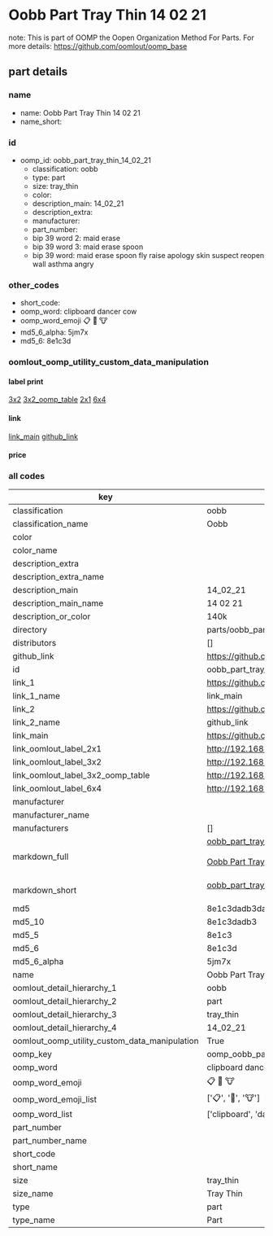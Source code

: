 # Oobb Part Tray Thin 14 02 21  

note: This is part of OOMP the Oopen Organization Method For Parts. For more details: https://github.com/oomlout/oomp_base

##  part details





### name
* name: Oobb Part Tray Thin 14 02 21
* name_short: 
### id
* oomp_id: oobb_part_tray_thin_14_02_21
  * classification: oobb
  * type: part
  * size: tray_thin
  * color: 
  * description_main: 14_02_21
  * description_extra: 
  * manufacturer: 
  * part_number: 
  * bip 39 word 2: maid erase
  * bip 39 word 3: maid erase spoon
  * bip 39 word: maid erase spoon fly raise apology skin suspect reopen wall asthma angry

### other_codes
* short_code: 
* oomp_word: clipboard dancer cow
* oomp_word_emoji :clipboard: :dancer: :cow:
* md5_6_alpha: 5jm7x
* md5_6: 8e1c3d






### oomlout_oomp_utility_custom_data_manipulation
#### label print
[3x2](http://192.168.1.245:1112/?label=oomp%205jm7x)
[3x2_oomp_table](http://192.168.1.107:1112/?label=oomp%205jm7x)
[2x1](http://192.168.1.242:1112/?label=oomp%205jm7x)
[6x4](http://192.168.1.55:1112/?label=oomp%205jm7x)    

#### link

[link_main](https://github.com/oomlout/oomlout_oomp_current_version_messy/tree/main/parts/oobb_part_tray_thin_14_02_21) [github_link](https://github.com/oomlout/oomlout_oomp_part_src/tree/main/parts/oobb_part_tray_thin_14_02_21)                             

#### price







### all codes 
| key | value |  
| --- | --- |  
| classification | oobb |  
| classification_name | Oobb |  
| color |  |  
| color_name |  |  
| description_extra |  |  
| description_extra_name |  |  
| description_main | 14_02_21 |  
| description_main_name | 14 02 21 |  
| description_or_color | 140k |  
| directory | parts/oobb_part_tray_thin_14_02_21 |  
| distributors | [] |  
| github_link | https://github.com/oomlout/oomlout_oomp_part_src/tree/main/parts/oobb_part_tray_thin_14_02_21 |  
| id | oobb_part_tray_thin_14_02_21 |  
| link_1 | https://github.com/oomlout/oomlout_oomp_current_version_messy/tree/main/parts/oobb_part_tray_thin_14_02_21 |  
| link_1_name | link_main |  
| link_2 | https://github.com/oomlout/oomlout_oomp_part_src/tree/main/parts/oobb_part_tray_thin_14_02_21 |  
| link_2_name | github_link |  
| link_main | https://github.com/oomlout/oomlout_oomp_current_version_messy/tree/main/parts/oobb_part_tray_thin_14_02_21 |  
| link_oomlout_label_2x1 | http://192.168.1.242:1112/?label=oomp%205jm7x |  
| link_oomlout_label_3x2 | http://192.168.1.245:1112/?label=oomp%205jm7x |  
| link_oomlout_label_3x2_oomp_table | http://192.168.1.107:1112/?label=oomp%205jm7x |  
| link_oomlout_label_6x4 | http://192.168.1.55:1112/?label=oomp%205jm7x |  
| manufacturer |  |  
| manufacturer_name |  |  
| manufacturers | [] |  
| markdown_full | [oobb_part_tray_thin_14_02_21](https://github.com/oomlout/oomlout_oomp_current_version_messy/tree/main/parts/oobb_part_tray_thin_14_02_21)<br>[](https://github.com/oomlout/oomlout_oomp_current_version_messy/tree/main/parts/oobb_part_tray_thin_14_02_21)<br>[Oobb Part Tray Thin 14 02 21](https://github.com/oomlout/oomlout_oomp_current_version_messy/tree/main/parts/oobb_part_tray_thin_14_02_21)<br><br> |  
| markdown_short | [oobb_part_tray_thin_14_02_21](https://github.com/oomlout/oomlout_oomp_current_version_messy/tree/main/parts/oobb_part_tray_thin_14_02_21)<br><br> |  
| md5 | 8e1c3dadb3dad95029d8959fa5131c30 |  
| md5_10 | 8e1c3dadb3 |  
| md5_5 | 8e1c3 |  
| md5_6 | 8e1c3d |  
| md5_6_alpha | 5jm7x |  
| name | Oobb Part Tray Thin 14 02 21 |  
| oomlout_detail_hierarchy_1 | oobb |  
| oomlout_detail_hierarchy_2 | part |  
| oomlout_detail_hierarchy_3 | tray_thin |  
| oomlout_detail_hierarchy_4 | 14_02_21 |  
| oomlout_oomp_utility_custom_data_manipulation | True |  
| oomp_key | oomp_oobb_part_tray_thin_14_02_21 |  
| oomp_word | clipboard dancer cow |  
| oomp_word_emoji | :clipboard: :dancer: :cow: |  
| oomp_word_emoji_list | [':clipboard:', ':dancer:', ':cow:'] |  
| oomp_word_list | ['clipboard', 'dancer', 'cow'] |  
| part_number |  |  
| part_number_name |  |  
| short_code |  |  
| short_name |  |  
| size | tray_thin |  
| size_name | Tray Thin |  
| type | part |  
| type_name | Part |  
